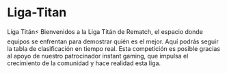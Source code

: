 # Liga-Titan
Liga Titán⚡️ Bienvenidos a la Liga Titán de Rematch, el espacio donde equipos se enfrentan para demostrar quién es el mejor. Aquí podrás seguir la tabla de clasificación en tiempo real. Esta competición es posible gracias al apoyo de nuestro patrocinador instant gaming, que impulsa el crecimiento de la comunidad y hace realidad esta liga. 
